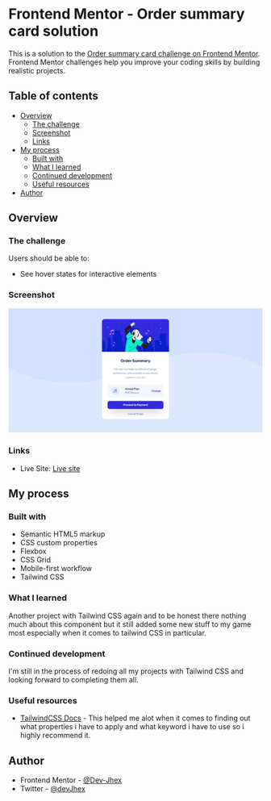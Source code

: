 # Frontend Mentor - Order summary card solution

This is a solution to the [Order summary card challenge on Frontend Mentor](https://www.frontendmentor.io/challenges/order-summary-component-QlPmajDUj). Frontend Mentor challenges help you improve your coding skills by building realistic projects. 

## Table of contents

- [Overview](#overview)
  - [The challenge](#the-challenge)
  - [Screenshot](#screenshot)
  - [Links](#links)
- [My process](#my-process)
  - [Built with](#built-with)
  - [What I learned](#what-i-learned)
  - [Continued development](#continued-development)
  - [Useful resources](#useful-resources)
- [Author](#author)


## Overview

### The challenge

Users should be able to:

- See hover states for interactive elements

### Screenshot


![Design preview for the Order summary card coding challenge](./design/Solution.png)

### Links
- Live Site: [Live site](https://devjhex-order-summary.netlify.app/)

## My process

### Built with

- Semantic HTML5 markup
- CSS custom properties
- Flexbox
- CSS Grid
- Mobile-first workflow
- Tailwind CSS

### What I learned
Another project with Tailwind CSS again and to be honest there nothing much about this component but it still added some new stuff to my game most especially when it comes to tailwind CSS in particular.


### Continued development
I'm still in the process of redoing all my projects with Tailwind CSS and looking forward to completing them all.

### Useful resources

- [TailwindCSS Docs](https://www.tailwindcss.com) - This helped me alot when it comes to finding out what properties i have to apply and what keyword i have to use so i highly recommend it.


## Author
- Frontend Mentor - [@Dev-Jhex](https://www.frontendmentor.io/profile/Dev-Jhex)
- Twitter - [@devJhex](https://www.twitter.com/devJhex)
